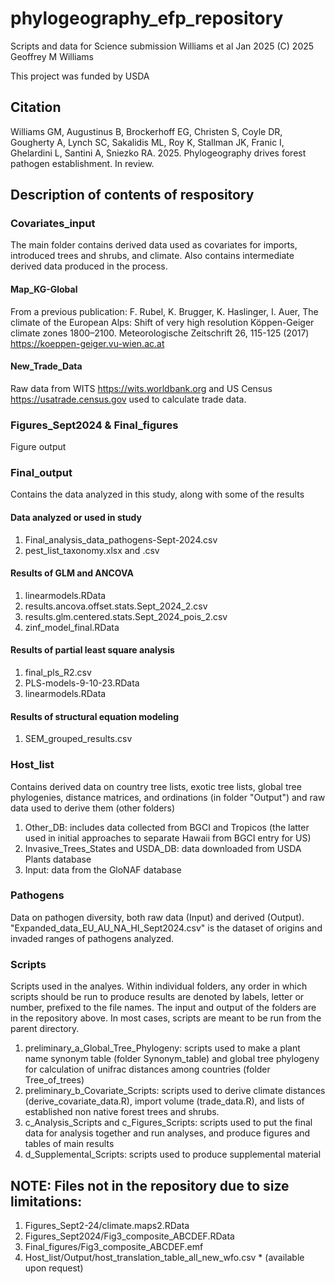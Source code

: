 # phylogeography_efp_repository
Scripts and data for Science submission Williams et al Jan 2025
(C) 2025 Geoffrey M Williams

This project was funded by USDA

## Citation

Williams GM, Augustinus B, Brockerhoff EG, Christen S, Coyle DR, Gougherty A, Lynch SC, Sakalidis ML, Roy K, Stallman JK, Franic I, Ghelardini L, Santini A, Sniezko RA. 2025. Phylogeography drives forest pathogen establishment. In review.

## Description of contents of respository

### Covariates_input
The main folder contains derived data used as covariates for imports, introduced trees and shrubs, and climate. Also contains intermediate derived data produced in the process.

#### Map_KG-Global
From a previous publication: F. Rubel, K. Brugger, K. Haslinger, I. Auer, The climate of the European Alps: Shift of very high resolution Köppen-Geiger climate zones 1800–2100. Meteorologische Zeitschrift 26, 115-125 (2017)
<https://koeppen-geiger.vu-wien.ac.at>

#### New_Trade_Data
Raw data from WITS <https://wits.worldbank.org> and US Census <https://usatrade.census.gov> used to calculate trade data.

### Figures_Sept2024 & Final_figures
Figure output

### Final_output
Contains the data analyzed in this study, along with some of the results

#### Data analyzed or used in study
1. Final_analysis_data_pathogens-Sept-2024.csv
2. pest_list_taxonomy.xlsx and .csv

#### Results of GLM and ANCOVA
1. linearmodels.RData
2. results.ancova.offset.stats.Sept_2024_2.csv
3. results.glm.centered.stats.Sept_2024_pois_2.csv
4. zinf_model_final.RData

#### Results of partial least square analysis
1. final_pls_R2.csv
2. PLS-models-9-10-23.RData
3. linearmodels.RData

#### Results of structural equation modeling
1. SEM_grouped_results.csv

### Host_list
Contains derived data on country tree lists, exotic tree lists, global tree phylogenies, distance matrices, and ordinations (in folder "Output") and raw data used to derive them (other folders)
1. Other_DB: includes data collected from BGCI and Tropicos (the latter used in initial approaches to separate Hawaii from BGCI entry for US)
2. Invasive_Trees_States and USDA_DB: data downloaded from USDA Plants database
3. Input: data from the GloNAF database

### Pathogens
Data on pathogen diversity, both raw data (Input) and derived (Output). "Expanded_data_EU_AU_NA_HI_Sept2024.csv" is the dataset of origins and invaded ranges of pathogens analyzed.

### Scripts
Scripts used in the analyes. Within individual folders, any order in which scripts should be run to produce results are denoted by labels, letter or number, prefixed to the file names. The input and output of the folders are in the repository above. In most cases, scripts are meant to be run from the parent directory.
1. preliminary_a_Global_Tree_Phylogeny: scripts used to make a plant name synonym table (folder Synonym_table) and global tree phylogeny for calculation of unifrac distances among countries (folder Tree_of_trees)
2. preliminary_b_Covariate_Scripts: scripts used to derive climate distances (derive_covariate_data.R), import volume (trade_data.R), and lists of established non native forest trees and shrubs.
3. c_Analysis_Scripts and c_Figures_Scripts: scripts used to put the final data for analysis together and run  analyses, and produce figures and tables of main results
4. d_Supplemental_Scripts: scripts used to produce supplemental material

## NOTE: Files not in the repository due to size limitations:
1. Figures_Sept2-24/climate.maps2.RData
2. Figures_Sept2024/Fig3_composite_ABCDEF.RData
3. Final_figures/Fig3_composite_ABCDEF.emf
4. Host_list/Output/host_translation_table_all_new_wfo.csv * (available upon request)